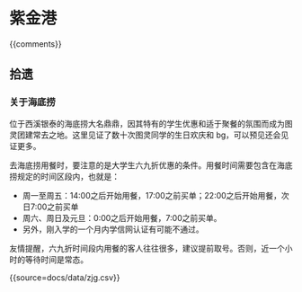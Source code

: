 ---
---
# 紫金港

{{comments}}

## 拾遗

### 关于海底捞

位于西溪银泰的海底捞大名鼎鼎，因其特有的学生优惠和适于聚餐的氛围而成为图灵团建常去之地。这里见证了数十次图灵同学的生日欢庆和 bg，可以预见还会见证更多。

去海底捞用餐时，要注意的是大学生六九折优惠的条件。用餐时间需要包含在海底捞规定的时间区段内，也就是：

* 周一至周五：14:00之后开始用餐，17:00之前买单；22:00之后开始用餐，次日7:00之前买单
* 周六、周日及元旦：0:00之后开始用餐，7:00之前买单。
* 另外，刚入学的一个月内学信网认证有可能不通过。

友情提醒，六九折时间段内用餐的客人往往很多，建议提前取号。否则，近一个小时的等待时间是常态。

{{source=docs/data/zjg.csv}}

